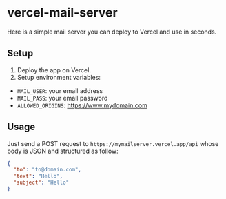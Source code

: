 # vercel-mail-server

Here is a simple mail server you can deploy to Vercel and use in seconds.

## Setup

1. Deploy the app on Vercel.
2. Setup environment variables:
  - `MAIL_USER`: your email address
  - `MAIL_PASS`: your email password
  - `ALLOWED_ORIGINS`: https://www.mydomain.com

## Usage

Just send a POST request to `https://mymailserver.vercel.app/api` whose body is JSON and structured as follow:
```json
{
  "to": "to@domain.com",
  "text": "Hello",
  "subject": "Hello"
}
